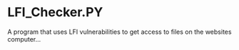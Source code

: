 # LFI_Checker.PY
A program that uses LFI vulnerabilities to get access to files on the websites computer...
